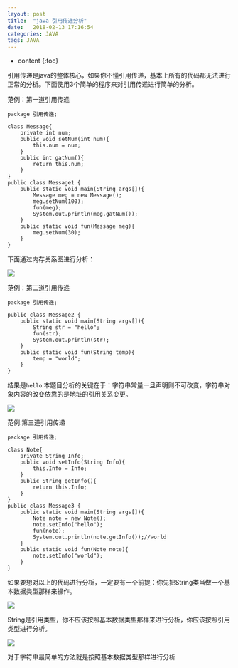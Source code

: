 ```yaml
---
layout: post
title:  "java 引用传递分析"
date:   2018-02-13 17:16:54
categories: JAVA
tags: JAVA
---
```


* content
{:toc}

引用传递是java的整体核心，如果你不懂引用传递，基本上所有的代码都无法进行正常的分析。下面使用3个简单的程序来对引用传递进行简单的分析。

范例：第一道引用传递

```
package 引用传递;

class Message{
    private int num;
    public void setNum(int num){
        this.num = num;
    }
    public int gatNum(){
        return this.num;
    }
}
public class Message1 {
    public static void main(String args[]){
        Message meg = new Message();
        meg.setNum(100);
        fun(meg);
        System.out.println(meg.gatNum());
    }
    public static void fun(Message meg){
        meg.setNum(30);
    }
}
```

下面通过内存关系图进行分析：

![](http://oujvmc3la.bkt.clouddn.com/%E5%BC%95%E7%94%A8%E4%BC%A0%E9%80%921.PNG)

范例：第二道引用传递

```
package 引用传递;

public class Message2 {
    public static void main(String args[]){
        String str = "hello";
        fun(str);
        System.out.println(str);
    }
    public static void fun(String temp){
        temp = "world";
    }
}
```

结果是`hello`.本题目分析的关键在于：字符串常量一旦声明则不可改变，字符串对象内容的改变依靠的是地址的引用关系变更。

![](http://oujvmc3la.bkt.clouddn.com/%E5%BC%95%E7%94%A8%E4%BC%A0%E9%80%922.PNG)

范例:第三道引用传递

```
package 引用传递;

class Note{
    private String Info;
    public void setInfo(String Info){
        this.Info = Info;
    }
    public String getInfo(){
        return this.Info;
    }
}
public class Message3 {
    public static void main(String args[]){
        Note note = new Note();
        note.setInfo("hello");
        fun(note);
        System.out.println(note.getInfo());//world
    }
    public static void fun(Note note){
        note.setInfo("world");
    }
}
```

如果要想对以上的代码进行分析，一定要有一个前提：你先把String类当做一个基本数据类型那样来操作。

![](http://oujvmc3la.bkt.clouddn.com/%E5%BC%95%E7%94%A8%E4%BC%A0%E9%80%923.PNG)

String是引用类型，你不应该按照基本数据类型那样来进行分析，你应该按照引用类型进行分析。

![](http://oujvmc3la.bkt.clouddn.com/%E5%BC%95%E7%94%A8%E4%BC%A0%E9%80%924.PNG)

对于字符串最简单的方法就是按照基本数据类型那样进行分析

